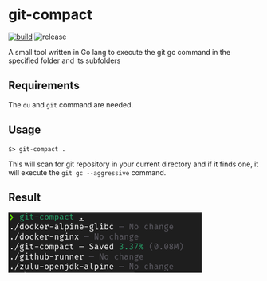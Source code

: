 # git-compact
[![build](https://github.com/michaelcoll/git-compact/actions/workflows/build.yml/badge.svg?branch=main)](https://github.com/michaelcoll/git-compact/actions/workflows/build.yml) ![release](https://badgen.net/github/release/michaelcoll/git-compact?icon=github)

A small tool written in Go lang to execute the git gc command in the specified folder and its subfolders

## Requirements

The `du` and `git` command are needed.

## Usage

```shell
$> git-compact .
```

This will scan for git repository in your current directory and if it finds one, it will execute the `git gc --aggressive` command.

## Result
![capture](doc/capture.png)